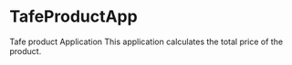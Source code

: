 # TafeProductApp
Tafe product Application
This application calculates the total price of the product.
